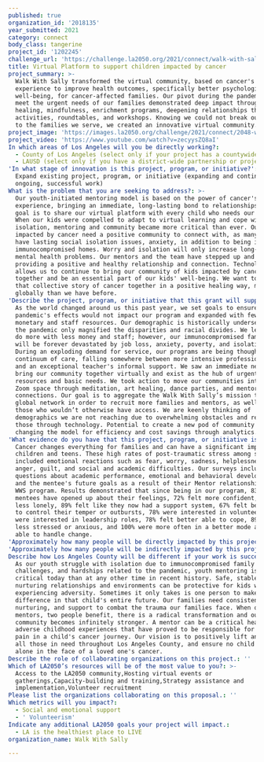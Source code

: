 ```yaml
---
published: true
organization_id: '2018135'
year_submitted: 2021
category: connect
body_class: tangerine
project_id: '1202245'
challenge_url: 'https://challenge.la2050.org/2021/connect/walk-with-sally/'
title: Virtual Platform to support children impacted by cancer
project_summary: >-
  Walk With Sally transformed the virtual community, based on cancer's shared
  experience to improve health outcomes, specifically better psychological
  well-being, for cancer-affected families. Our pivot during the pandemic to
  meet the urgent needs of our families demonstrated deep impact through art
  healing, mindfulness, enrichment programs, deepening relationships through
  activities, roundtables, and workshops. Knowing we could not break our promise
  to the families we serve, we created an innovative virtual community.
project_image: 'https://images.la2050.org/challenge/2021/connect/2048-wide/walk-with-sally.jpg'
project_video: 'https://www.youtube.com/watch?v=zecyysZQ8aI'
In which areas of Los Angeles will you be directly working?:
  - County of Los Angeles (select only if your project has a countywide benefit)
  - LAUSD (select only if you have a district-wide partnership or project)
'In what stage of innovation is this project, program, or initiative?': >-
  Expand existing project, program, or initiative (expanding and continuing
  ongoing, successful work)
What is the problem that you are seeking to address?: >-
  Our youth-initiated mentoring model is based on the power of cancer's shared
  experience, bringing an immediate, long-lasting bond to relationships; our
  goal is to share our virtual platform with every child who needs our services.
  When our kids were compelled to adapt to virtual learning and cope with
  isolation, mentoring and community became more critical than ever. Our kids
  impacted by cancer need a positive community to connect with, as many of them
  have lasting social isolation issues, anxiety, in addition to being in
  immunocompromised homes. Worry and isolation will only increase long-term
  mental health problems. Our mentors and the team have stepped up and are
  providing a positive and healthy relationship and connection. Technology
  allows us to continue to bring our community of kids impacted by cancer
  together and be an essential part of our kids' well-being. We want to bring
  that collective story of cancer together in a positive healing way, more
  globally than we have before.
'Describe the project, program, or initiative that this grant will support to address the problem identified.': >-
  As the world changed around us this past year, we set goals to ensure the
  pandemic's effects would not impact our program and expanded with fewer
  monetary and staff resources. Our demographic is historically underserved, and
  the pandemic only magnified the disparities and racial divides. We learned to
  do more with less money and staff; however, our immunocompromised families
  will be forever devastated by job loss, anxiety, poverty, and isolation.
  During an exploding demand for service, our programs are being thought of on a
  continuum of care, falling somewhere between more intensive professional care
  and an exceptional teacher's informal support. We saw an immediate need to
  bring our community together virtually and exist as the hub of urgent
  resources and basic needs. We took action to move our communities into the
  Zoom space through meditation, art healing, dance parties, and mentor
  connections. Our goal is to aggregate the Walk With Sally’s mission through a
  global network in order to recruit more families and mentors, as well as serve
  those who wouldn’t otherwise have access. We are keenly thinking of
  demographics we are not reaching due to overwhelming obstacles and removing
  those through technology. Potential to create a new pod of community while
  changing the model for efficiency and cost savings through analytics.
'What evidence do you have that this project, program, or initiative is or will be successful, and how will you define and measure success?': >-
  Cancer changes everything for families and can have a significant impact on
  children and teens. These high rates of post-traumatic stress among siblings
  included emotional reactions such as fear, worry, sadness, helplessness,
  anger, guilt, and social and academic difficulties. Our surveys include
  questions about academic performance, emotional and behavioral development,
  and the mentee's future goals as a result of their Mentor relationship and the
  WWS program. Results demonstrated that since being in our program, 83% of
  mentees have opened up about their feelings, 72% felt more confident, 89% felt
  less lonely, 89% felt like they now had a support system, 67% felt better able
  to control their temper or outbursts, 78% were interested in volunteering, 44%
  were interested in leadership roles, 78% felt better able to cope, 89% felt
  less stressed or anxious, and 100% were more often in a better mode and better
  able to handle change.
'Approximately how many people will be directly impacted by this project, program, or initiative?': '600'
'Approximately how many people will be indirectly impacted by this project, program, or initiative?': '2400'
Describe how Los Angeles County will be different if your work is successful.: >-
  As our youth struggle with isolation due to immunocompromised family members,
  challenges, and hardships related to the pandemic, youth mentoring is more
  critical today than at any other time in recent history. Safe, stable, and
  nurturing relationships and environments can be protective for kids who are
  experiencing adversity. Sometimes it only takes is one person to make a
  difference in that child's entire future. Our families need consistent love,
  nurturing, and support to combat the trauma our families face. When one person
  mentors, two people benefit, there is a radical transformation and our
  community becomes infinitely stronger. A mentor can be a critical healer of
  adverse childhood experiences that have proved to be responsible for so much
  pain in a child's cancer journey. Our vision is to positively lift and impact
  all those in need throughout Los Angeles County, and ensure no child walks
  alone in the face of a loved one's cancer.
Describe the role of collaborating organizations on this project.: ''
Which of LA2050’s resources will be of the most value to you?: >-
  Access to the LA2050 community,Hosting virtual events or
  gatherings,Capacity-building and training,Strategy assistance and
  implementation,Volunteer recruitment
Please list the organizations collaborating on this proposal.: ''
Which metrics will you impact?:
  - Social and emotional support
  - ' Volunteerism'
Indicate any additional LA2050 goals your project will impact.:
  - LA is the healthiest place to LIVE
organization_name: Walk With Sally

---
```

